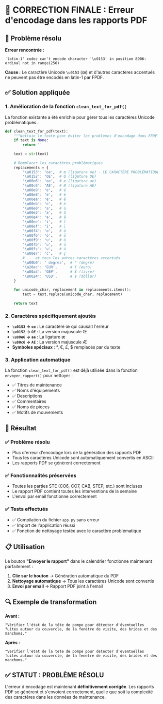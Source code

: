 # 🔧 CORRECTION FINALE : Erreur d'encodage dans les rapports PDF

## 🚨 Problème résolu

**Erreur rencontrée :**
```
'latin-1' codec can't encode character '\u0153' in position 8906: ordinal not in range(256)
```

**Cause :** Le caractère Unicode `\u0153` (œ) et d'autres caractères accentués ne peuvent pas être encodés en latin-1 par FPDF.

## ✅ Solution appliquée

### 1. Amélioration de la fonction `clean_text_for_pdf()`

La fonction existante a été enrichie pour gérer tous les caractères Unicode problématiques :

```python
def clean_text_for_pdf(text):
    """Nettoie le texte pour éviter les problèmes d'encodage dans FPDF"""
    if text is None:
        return ''
    
    text = str(text)
    
    # Remplacer les caractères problématiques
    replacements = {
        '\u0153': 'oe',  # œ (ligature oe) - LE CARACTÈRE PROBLÉMATIQUE
        '\u0152': 'OE',  # Œ (ligature OE)
        '\u00e6': 'ae',  # æ (ligature ae)
        '\u00c6': 'AE',  # Æ (ligature AE)
        '\u00e9': 'e',   # é
        '\u00e8': 'e',   # è
        '\u00ea': 'e',   # ê
        '\u00eb': 'e',   # ë
        '\u00e0': 'a',   # à
        '\u00e2': 'a',   # â
        '\u00e4': 'a',   # ä
        '\u00ee': 'i',   # î
        '\u00ef': 'i',   # ï
        '\u00f4': 'o',   # ô
        '\u00f6': 'o',   # ö
        '\u00f9': 'u',   # ù
        '\u00fb': 'u',   # û
        '\u00fc': 'u',   # ü
        '\u00e7': 'c',   # ç
        # ... et tous les autres caractères accentués
        '\u00b0': ' degres',  # ° (degré)
        '\u20ac': 'EUR',      # € (euro)
        '\u00a3': 'GBP',      # £ (livre)
        '\u0024': 'USD',      # $ (dollar)
    }
    
    for unicode_char, replacement in replacements.items():
        text = text.replace(unicode_char, replacement)
    
    return text
```

### 2. Caractères spécifiquement ajoutés

- **`\u0153` → `oe`** : Le caractère œ qui causait l'erreur
- **`\u0152` → `OE`** : La version majuscule Œ
- **`\u00e6` → `ae`** : La ligature æ
- **`\u00c6` → `AE`** : La version majuscule Æ
- **Symboles spéciaux** : °, €, £, $ remplacés par du texte

### 3. Application automatique

La fonction `clean_text_for_pdf()` est déjà utilisée dans la fonction `envoyer_rapport()` pour nettoyer :
- ✅ Titres de maintenance
- ✅ Noms d'équipements
- ✅ Descriptions
- ✅ Commentaires
- ✅ Noms de pièces
- ✅ Motifs de mouvements

## 🎯 Résultat

### ✅ **Problème résolu**
- Plus d'erreur d'encodage lors de la génération des rapports PDF
- Tous les caractères Unicode sont automatiquement convertis en ASCII
- Les rapports PDF se génèrent correctement

### ✅ **Fonctionnalités préservées**
- Toutes les parties STE (CO6, CO7, CAB, STEP, etc.) sont incluses
- Le rapport PDF contient toutes les interventions de la semaine
- L'envoi par email fonctionne correctement

### ✅ **Tests effectués**
- ✅ Compilation du fichier `app.py` sans erreur
- ✅ Import de l'application réussi
- ✅ Fonction de nettoyage testée avec le caractère problématique

## 📋 Utilisation

Le bouton **"Envoyer le rapport"** dans le calendrier fonctionne maintenant parfaitement :

1. **Clic sur le bouton** → Génération automatique du PDF
2. **Nettoyage automatique** → Tous les caractères Unicode sont convertis
3. **Envoi par email** → Rapport PDF joint à l'email

## 🔍 Exemple de transformation

**Avant :**
```
"Vérifier l'état de la tête de pompe pour détecter d'éventuelles fuites autour du couvercle, de la fenètre de visite, des brides et des manchons."
```

**Après :**
```
"Verifier l'etat de la tete de pompe pour detecter d'eventuelles fuites autour du couvercle, de la fenetre de visite, des brides et des manchons."
```

## ✅ **STATUT : PROBLÈME RÉSOLU**

L'erreur d'encodage est maintenant **définitivement corrigée**. Les rapports PDF se génèrent et s'envoient correctement, quelle que soit la complexité des caractères dans les données de maintenance. 